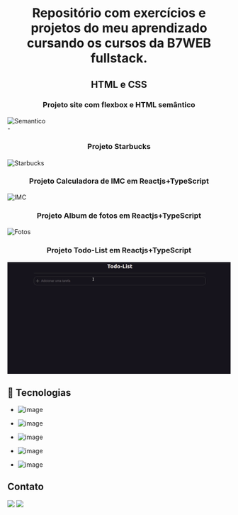 <h1 align="center">
Repositório com exercícios e projetos do meu aprendizado cursando os cursos da B7WEB fullstack.
</h1>
<div>
<h2 align="center">HTML e CSS</h2>
  <h3 align="center">Projeto site com flexbox e HTML semântico</h3>
  <img align="center" alt="Semantico" src="./HTML-CSS/gif/site.gif"> 
</div>
<div>-
  <h3 align="center">Projeto Starbucks</h3>
  <img align="center" alt="Starbucks" src="./HTML-CSS/gif/starbuck.gif"> 
</div>
<div>
  <h3 align="center">Projeto Calculadora de IMC em Reactjs+TypeScript</h3>
  <img align="center" alt="IMC" src="./Reactjs+TypeScript/Projeto/calculadora-imc/src/assets/gif/video.gif"> 
</div>
<div>
  <h3 align="center">Projeto Album de fotos em Reactjs+TypeScript</h3>
  <img align="center" alt="Fotos" src="./Reactjs+TypeScript/Projeto/album-jsonPlaceholder/src/gif/video.gif"> 
</div>
<div>
  <h3 align="center">Projeto Todo-List em Reactjs+TypeScript</h3>
  <img align="center" alt="todolist" src="./Reactjs+TypeScript/Projeto/todolist/gif/todolist.gif"> 
</div>

## :rocket: Tecnologias

- ![image](https://img.shields.io/badge/HTML5-E34F26?style=for-the-badge&logo=html5&logoColor=white)
  >
- ![image](https://img.shields.io/badge/JavaScript-323330?style=for-the-badge&logo=javascript&logoColor=F7DF1E)
  >
- ![image](https://img.shields.io/badge/React-20232A?style=for-the-badge&logo=react&logoColor=61DAFB)
  >
- ![image](https://img.shields.io/badge/TypeScript-007ACC?style=for-the-badge&logo=typescript&logoColor=white)
  >
- ![image](https://img.shields.io/badge/Node.js-339933?style=for-the-badge&logo=nodedotjs&logoColor=white)
  >

## Contato

<div> 
  <a href = "mailto:doug1306@gmail.com"><img src="https://img.shields.io/badge/-Gmail-%23333?style=for-the-badge&logo=gmail&logoColor=white" target="_blank"></a>
  <a href="https://www.linkedin.com/in/douglas-dos-santos-oliveira-762a7411b/" target="_blank"><img src="https://img.shields.io/badge/-LinkedIn-%230077B5?style=for-the-badge&logo=linkedin&logoColor=white" target="_blank"></a> 
 
</div>
